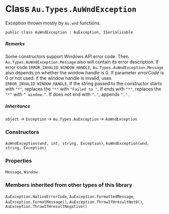 # Class `Au.Types.AuWndException`

Exception thrown mostly by `Au.wnd` functions.

```
public class AuWndException : AuException, ISerializable
```

##### Remarks

Some constructors support Windows API error code. Then `Au.Types.AuWndException.Message` also will contain its error description. If error code `ERROR_INVALID_WINDOW_HANDLE`, `Au.Types.AuWndException.Message` also depends on whether the window handle is 0. If parameter *errorCode* is 0 or not used: if the window handle is invalid, uses `ERROR_INVALID_WINDOW_HANDLE`. If the string passed to the constructor starts with `"*"`, replaces the `"*"` with `"Failed to "`. If ends with `"*"`, replaces the `"*"` with `" window."`. If does not end with `"."`, appends `"."`.

##### Inheritance

`object` → `Exception` → `Au.Types.AuException` → `AuWndException`

### Constructors

`AuWndException(wnd, int, string, Exception)`, `AuWndException(wnd, string, Exception)`

### Properties

`Message`, `Window`

### Members inherited from other types of this library
`AuException.NativeErrorCode`, `AuException.FormattedMessage`, `AuException.FormatMessage()`, `AuException.ThrowIfHresultNot0()`, `AuException.ThrowIfHresultNegative()`